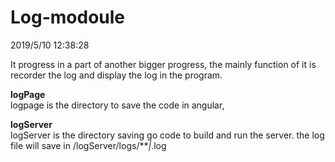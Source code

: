 # Log-modoule


2019/5/10 12:38:28 

It progress in a part of another bigger progress, the mainly function of it is recorder the log and display the 
log in the program. 


**logPage**   
logpage is the directory to save the code in angular, 

**logServer**   
logServer is the directory saving go code to build and run the server. the log file will save in /logServer/logs/***|*.log

